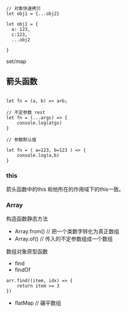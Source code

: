 



```
// 对象快速拷贝
let obj1 = {...obj2}

let obj1 = {
  a: 123,
  c:123,
  ...obj2 

}
```


set/map

## 箭头函数

```

let fn = (a, b) => a+b;

// 不定参数 rest
let fn = (...args) => {
    console.log(atgs)
}

// 参数默认值

let fn = ( a=123, b=123 ) => {
    console.log(a,b)
}
```

### this 
箭头函数中的this 和他所在的作用域下的this一致。



### Array
构造函数静态方法
- Array.from() // 把一个类数字转化为真正数组
- Array.of() // 传入的不定参数组成一个数组

数组对象原型函数
- find
- findOf

```
arr.find((item, idx) => {
    return item >= 3
})

```

- flatMap // 碾平数组

 